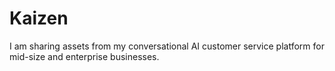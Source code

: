 # Kaizen
I am sharing assets from my conversational AI customer service platform for mid-size and enterprise businesses.
